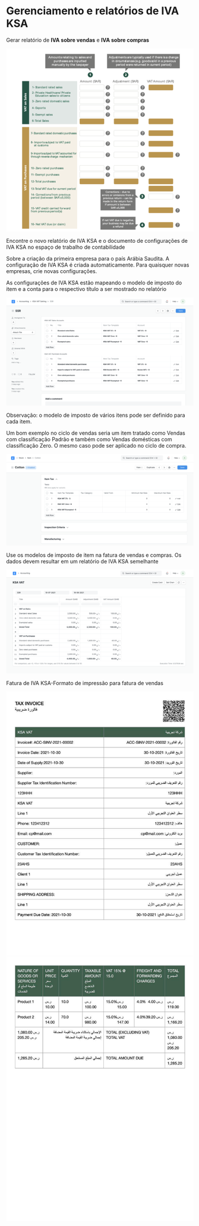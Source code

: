 # Gerenciamento e relatórios de IVA KSA



Gerar relatório de **IVA sobre vendas** e **IVA sobre compras**


![image-20210819234431755](/files/image-20210819234431755.png)


Encontre o novo relatório de IVA KSA e o documento de configurações de IVA KSA no espaço de trabalho de contabilidade


Sobre a criação da primeira empresa para o país Arábia Saudita. A configuração de IVA KSA é criada automaticamente. Para quaisquer novas empresas, crie novas configurações.


As configurações de IVA KSA estão mapeando o modelo de imposto do item e a conta para o respectivo título a ser mostrado no relatório


![image-20210819233134033](/files/image-20210819233134033.png)


Observação: o modelo de imposto de vários itens pode ser definido para cada item. 


Um bom exemplo no ciclo de vendas seria um item tratado como Vendas com classificação Padrão e também como Vendas domésticas com classificação Zero. O mesmo caso pode ser aplicado no ciclo de compra.


![image-20210819233839064](/files/image-20210819233839064.png)


Use os modelos de imposto de item na fatura de vendas e compras. Os dados devem resultar em um relatório de IVA KSA semelhante


![image-20210819235844178](/files/image-20210819235844178.png)


Fatura de IVA KSA-Formato de impressão para fatura de vendas


![ksa-vat-invoice-a4-page-1](/files/ksa-vat-invoice-page-112b65a.jpg)
![ksa-vat-invoice-a4-page-2](/files/ksa-vat-invoice-page-291464f.jpg)




